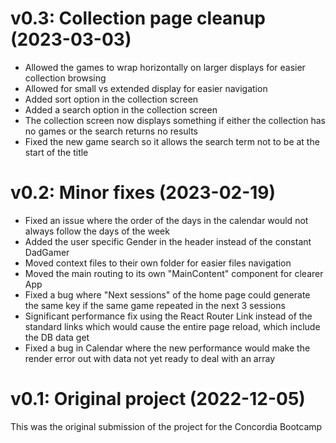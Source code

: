 # v0.3: Collection page cleanup (2023-03-03)

- Allowed the games to wrap horizontally on larger displays for easier collection browsing
- Allowed for small vs extended display for easier navigation
- Added sort option in the collection screen
- Added a search option in the collection screen
- The collection screen now displays something if either the collection has no games or the search returns no results
- Fixed the new game search so it allows the search term not to be at the start of the title

# v0.2: Minor fixes (2023-02-19)

- Fixed an issue where the order of the days in the calendar would not always follow the days of the week
- Added the user specific Gender in the header instead of the constant DadGamer
- Moved context files to their own folder for easier files navigation
- Moved the main routing to its own "MainContent" component for clearer App
- Fixed a bug where "Next sessions" of the home page could generate the same key if the same game repeated in the next 3 sessions
- Significant performance fix using the React Router Link instead of the standard links which would cause the entire page reload, which include the DB data get
- Fixed a bug in Calendar where the new performance would make the render error out with data not yet ready to deal with an array

# v0.1: Original project (2022-12-05)

This was the original submission of the project for the Concordia Bootcamp
